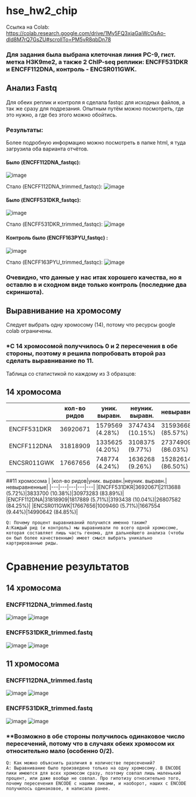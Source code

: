 # hse_hw2_chip

Ссылка на Colab: https://colab.research.google.com/drive/1My5FQ3xjaGaiWcOsAo-dld8M7rQ7GsZU#scrollTo=PM5vR8qbDn78
### Для задания была выбрана клеточная линия PC-9, гист. метка	H3K9me2, а также 2 ChIP-seq реплики:	ENCFF531DKR и ENCFF112DNA, контроль -	ENCSR011GWK.

## Анализ Fastq
Для обеих реплик и контроля я сделала fastqc для исходных файлов, а так же сразу для подрезания. Опытным путём можно посмотреть, где это нужно, а где без этого можно обойтись.
### Результаты:
Более подробную информацию можно посмотреть в папке html, я туда загрузила оба варианта отчётов.
#### Было (ENCFF112DNA_fastqc):
![image](https://user-images.githubusercontent.com/61352475/156132379-44723d0a-d839-4c8b-ac14-355938135054.png)

Стало (ENCFF112DNA_trimmed_fastqc): 
![image](https://user-images.githubusercontent.com/61352475/156131032-f1d7a0af-c6d9-4212-8cbf-e73bfcff0070.png)


#### Было (ENCFF531DKR_fastqc):
![image](https://user-images.githubusercontent.com/61352475/156131577-29f28a8c-84b1-4768-a8af-ed9cab5f7d9e.png)

Стало (ENCFF531DKR_trimmed_fastqc):
![image](https://user-images.githubusercontent.com/61352475/156131758-1443e6e6-7b9f-413c-bfa8-b2e9ae993e2d.png)

#### Контроль было (ENCFF163PYU_fastqc) :
![image](https://user-images.githubusercontent.com/61352475/156131861-06036bbb-3105-461e-90df-0c7346d09e69.png)

Стало (ENCFF163PYU_trimmed_fastqc):
![image](https://user-images.githubusercontent.com/61352475/156132050-62405e25-c338-49db-a4b9-d69f36373099.png)

### Очевидно, что данные у нас итак хорошего качества, но я оставлю в и сходном виде только контроль (последние два скриншота).

## Выравнивание на хромосому
Следует выбрать одну хромосому (14), потому что ресурсы google colab ограничены. 
### *C 14 хромосомой получчилось 0 и 2 пересечения в обе стороны, поэтому я решила попробовать второй раз сделать выравнивание по 11.

Таблица со статистикой по каждому из 3 образцов:
## 14 хромосома
|   |кол-во ридов|уник. выравн.|неуник. выравн.|невыравненные|
|---|---|---|---|---|
|ENCFF531DKR|36920671|1579569 (4.28%)|3747434 (10.15%)|31593668 (85.57%)|
|ENCFF112DNA|31818909|1335625 (4.20%)|3108375 (9.77%)|27374909 (86.03%)|
|ENCSR011GWK|17667656|748774 (4.24%)|1636268 (9.26%)|15282614 (86.50%)|

##11 хромосома
|   |кол-во ридов|уник. выравн.|неуник. выравн.|невыравненные|
|---|---|---|---|---|
|ENCFF531DKR|36920671|2113688 (5.72%)|3833700 (10.38%)|30973283 (83.89%)|
|ENCFF112DNA|31818909|1817889 (5.71%)|3193438 (10.04%)|26807582 (84.25%)|
|ENCSR011GWK|17667656|1009460 (5.71%)|1667554 (9.44%)|14990642 (84.85%)|

```
Q: Почему процент выравниваний получился именно таким?
A:Каждый рид (и контроль) мы выравнивали по всего одной хромосоме, которая составляет лишь часть генома, для дальнейшего анализа (чтобы он был более качественным) имеет смысл выбрать уникально картрированные риды.
```

# Cравнение результатов
## 14 хромосома
### ENCFF112DNA_trimmed.fastq
![image](https://user-images.githubusercontent.com/61352475/156197640-f497a4de-07b8-496a-98a4-b35293c2a6c9.png)
![image](https://user-images.githubusercontent.com/61352475/156197915-879997a1-d058-4e47-b1e5-00a8044b7960.png)

### ENCFF531DKR_trimmed.fastq
![image](https://user-images.githubusercontent.com/61352475/156197970-9c83dd0e-e9eb-4cb6-9ac1-e462693eb581.png)
![image](https://user-images.githubusercontent.com/61352475/156198029-6b3c965b-d355-466e-a31d-db1d7a9c9597.png)

## 11 хромосома
### ENCFF112DNA_trimmed.fastq
![image](https://user-images.githubusercontent.com/61352475/156196852-cafe6905-9722-4659-a274-dfd32613a5fe.png)
![image](https://user-images.githubusercontent.com/61352475/156196924-4b52ab2a-82d4-4bd2-875e-c9f31a24c691.png)

### ENCFF531DKR_trimmed.fastq
![image](https://user-images.githubusercontent.com/61352475/156197231-508db212-4307-4871-953d-45c9d486bc07.png)
![image](https://user-images.githubusercontent.com/61352475/156197277-4a3560e3-0346-4d31-9ee0-2d96d4a1871a.png)

### **Возможно в обе стороны получилось одинаковое число пересечений, потому что в случаях обеих хромосом их относительно мало (особенно 0/2).

```
Q: Как можно объяснить различия в количестве пересечений?
A: Выравнивание было произведено только на одну хромосому. В ENCODE пики имеются для всех хромосом сразу, поэтому совпал лишь маленький процент, или даже вообще не совпал. Про гипотизу относительно того, почему пересечения ENCODE c нашими пиками, и наоборот, наших с ENCODE получилось одинаковое, я написала ранее.
